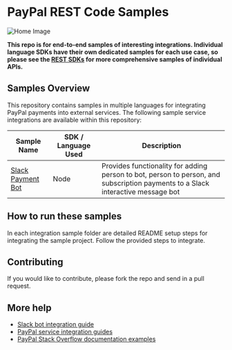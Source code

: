# PayPal REST Code Samples

![Home Image](https://raw.githubusercontent.com/wiki/paypal/PayPal-PHP-SDK/images/homepage.jpg)


**This repo is for end-to-end samples of interesting integrations. Individual language SDKs have their own dedicated samples for each use case, so please see the [REST SDKs](https://developer.paypal.com/docs/api/rest-sdks/) for more comprehensive samples of individual APIs.**

## Samples Overview

This repository contains samples in multiple languages for integrating PayPal payments into external services. The following sample service integrations are available within this repository:

| Sample Name       | SDK / Language Used | Description |
| ----------------- | ------------------- | ----------- |
| [Slack Payment Bot](slack-bot/) | Node | Provides functionality for adding person to bot, person to person, and subscription payments to a Slack interactive message bot |

## How to run these samples

In each integration sample folder are detailed README setup steps for integrating the sample project. Follow the provided steps to integrate.

## Contributing

If you would like to contribute, please fork the repo and send in a pull request.

## More help
* [Slack bot integration guide](https://developer.paypal.com/docs/api/service-integrations/slack-bot/)
* [PayPal service integration guides](https://developer.paypal.com/docs/api/service-integrations/)
* [PayPal Stack Overflow documentation examples](http://stackoverflow.com/documentation/paypal/topics)
